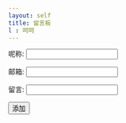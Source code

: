```yaml
---
layout: self
title: 留言板
l : 呵呵
---
```


<html>
<head>
      <meta charset="UTF-8">
      <title></title>
</head>
<body>
      <form action="" method="">
        <p>呢称: <input type="text" name="name"></p>
        <p>邮箱: <input type="text" name="email"></p>
        <p>留言: <input type="text" name="comment"></p>
        <input type="submit" value="添加">
      </form>
</body>
</html>
